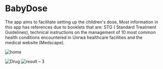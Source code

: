 # BabyDose
The app aims to facilitate setting up the children's dose,
Most information in this app has references due to booklets that are: STG ( Standard Treatment Guidelines), technical instructions on the management of 10 most common health conditions encountered in Unrwa
healthcare facilities and the medical website (Medscape).


![home](https://user-images.githubusercontent.com/37079395/101886543-b14d9f00-3bac-11eb-804a-5a2ea6e9d727.png)      


![Drug](https://user-images.githubusercontent.com/37079395/101886666-de9a4d00-3bac-11eb-8594-1e6f6e2f2370.png)  ![result – 3](https://user-images.githubusercontent.com/37079395/101886979-51a3c380-3bad-11eb-9e42-5c68b31b8f79.png)


